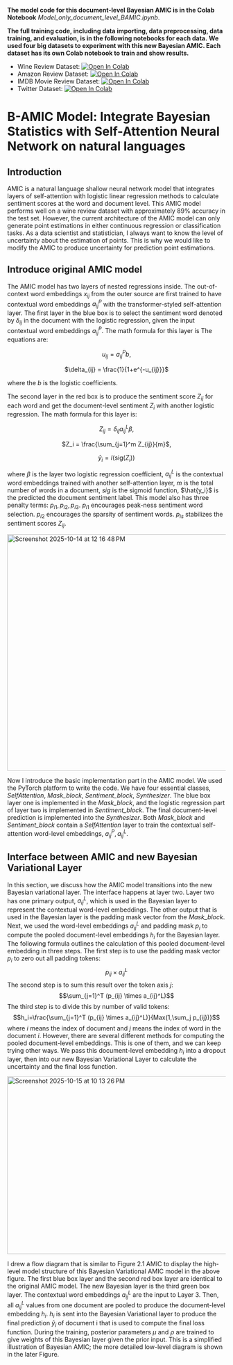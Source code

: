**The model code for this document-level Bayesian AMIC is in the Colab Notebook** *Model_only_document_level_BAMIC.ipynb*.

**The full training code, including data importing, data preprocessing, data training, and evaluation, is in the following notebooks for each data.**
**We used four big datasets to experiment with this new Bayesian AMIC. Each dataset has its own Colab notebook to train and show results.**
- Wine Review Dataset:       [![Open In Colab](https://colab.research.google.com/assets/colab-badge.svg)](https://colab.research.google.com/drive/1k3KSQ5dcG12yMKW6MVCOGYtQTZOUyerz)
- Amazon Review Dataset:     [![Open In Colab](https://colab.research.google.com/assets/colab-badge.svg)](https://colab.research.google.com/drive/1yN_7I0kbxV6CVAClU5ERPXexxetah4CK)
- IMDB Movie Review Dataset: [![Open In Colab](https://colab.research.google.com/assets/colab-badge.svg)](https://colab.research.google.com/drive/1jdtDmbAeV7gy8BZqK8lqsXSXdyJwixHC)
- Twitter Dataset:           [![Open In Colab](https://colab.research.google.com/assets/colab-badge.svg)](https://colab.research.google.com/drive/1zAsVTlK8z6iyH2JK_RCjTegHSzsz80li)


# B-AMIC Model: Integrate Bayesian Statistics with Self-Attention Neural Network on natural languages

## Introduction
AMIC is a natural language shallow neural network model that integrates layers of self-attention with
logistic linear regression methods to calculate sentiment scores at the word and document level. This AMIC
model performs well on a wine review dataset with approximately 89% accuracy in the test set. However, the
current architecture of the AMIC model can only generate point estimations in either continuous regression
or classification tasks. As a data scientist and statistician, I always want to know the level of uncertainty
about the estimation of points. This is why we would like to modify the AMIC to produce uncertainty for
prediction point estimations.

## Introduce original AMIC model
The AMIC model has two layers of nested regressions inside. The out-of-context word embeddings $x_{ij}$ from the outer source are first trained to have contextual word embeddings $a_{ij}^P$ with the transformer-styled self-attention layer. The first layer in the blue box is to select the sentiment word denoted by $\delta_{ij}$ in the document with the logistic regression, given the input contextual word embeddings $a_{ij}^P$. The math formula for this layer is 
The equations are:

<div align="center">

$u_{ij} = a_{ij}^P b$,

$\delta_{ij} = \frac{1}{1+e^{-u_{ij}}}$

</div>

where the $b$ is the logistic coefficients.

The second layer in the red box is to produce the sentiment score $Z_{ij}$ for each word and get the document-level sentiment $Z_i$ with another logistic regression. The math formula for this layer is:

<div align="center">

$Z_{ij} = \delta_{ij} a_{ij}^L \beta$,

$Z_i = \frac{\sum_{j=1}^m Z_{ij}}{m}$,

$\hat{y}_i=I\left(\text{sig}\left(Z_i\right)\right)$

</div>
 
where $\beta$ is the layer two logistic regression coefficient, $a_{ij}^L$ is the contextual word embeddings trained with another self-attention layer, $m$ is the total number of words in a document, $sig$ is the sigmoid function, $\hat{y_i}$ is the predicted the document sentiment label. This model also has three penalty terms: $p_{i1}, p_{i2}, p_{i3}$. $p_{i1}$ encourages peak-ness sentiment word selection. $p_{i2}$ encourages the sparsity of sentiment words. $p_{is}$ stabilizes the sentiment scores $Z_{ij}$. 

<img width="991" height="544" alt="Screenshot 2025-10-14 at 12 16 48 PM" src="https://github.com/user-attachments/assets/5991094b-0de4-463b-9cc1-ec3b6bd2308e" />

Now I introduce the basic implementation part in the AMIC model. We used the PyTorch platform to write the code. We have four essential classes, *SelfAttention*, *Mask_block*, *Sentiment_block*, *Synthesizer*. The blue box layer one is implemented in the *Mask_block*, and the logistic regression part of layer two is implemented in *Sentiment_block*. The final document-level prediction is implemented into the *Synthesizer*. Both *Mask_block* and *Sentiment_block* contain a *SelfAttention* layer to train the contextual self-attention word-level embeddings, $a_{ij}^P, a_{ij}^L$.

## Interface between AMIC and new Bayesian Variational Layer
In this section, we discuss how the AMIC model transitions into the new Bayesian variational layer. The interface happens at layer two. Layer two has one primary output, $a_{ij}^L$, which is used in the Bayesian layer to represent the contextual word-level embeddings. The other output that is used in the Bayesian layer is the padding mask vector from the *Mask_block*. Next, we used the word-level embeddings $a_{ij}^L$ and padding mask $p_i$ to compute the pooled document-level embeddings $h_i$ for the Bayesian layer. The following formula outlines the calculation of this pooled document-level embedding in three steps. The first step is to use the padding mask vector $p_{i}$ to zero out all padding tokens: $$p_{ij} \times a_{ij}^L$$ The second step is to sum this result over the token axis $j$: $$\sum_{j=1}^T (p_{ij} \times a_{ij}^L)$$ The third step is to divide this by number of valid tokens: $$h_i=\frac{\sum_{j=1}^T (p_{ij} \times a_{ij}^L)}{Max(1,\sum_j p_{ij})}$$ where $i$ means the index of document and $j$ means the index of word in the document $i$. However, there are several different methods for computing the pooled document-level embeddings. This is one of them, and we can keep trying other ways. We pass this document-level embedding $h_i$ into a dropout layer, then into our new Bayesian Variational Layer to calculate the uncertainty and the final loss function. 

<img width="993" height="409" alt="Screenshot 2025-10-15 at 10 13 26 PM" src="https://github.com/user-attachments/assets/7a5ffb38-53f8-4eb2-b981-589ea12ae5ef" />

I drew a flow diagram that is similar to Figure 2.1 AMIC to display the high-level model structure of this Bayesian Variational AMIC model in the above figure. The first blue box layer and the second red box layer are identical to the original AMIC model. The new Bayesian layer is the third green box layer. The contextual word embeddings $a_{ij}^L$ are the input to Layer 3. Then, all $a_{ij}^L$ values from one document are pooled to produce the document-level embedding $h_i$. $h_i$ is sent into the Bayesian Variational layer to produce the final prediction $\hat{y}_i$ of document i that is used to compute the final loss function. During the training, posterior parameters $\mu$ and $\rho$ are trained to give weights of this Bayesian layer given the prior input. This is a simplified illustration of Bayesian AMIC; the more detailed low-level diagram is shown in the later Figure.
